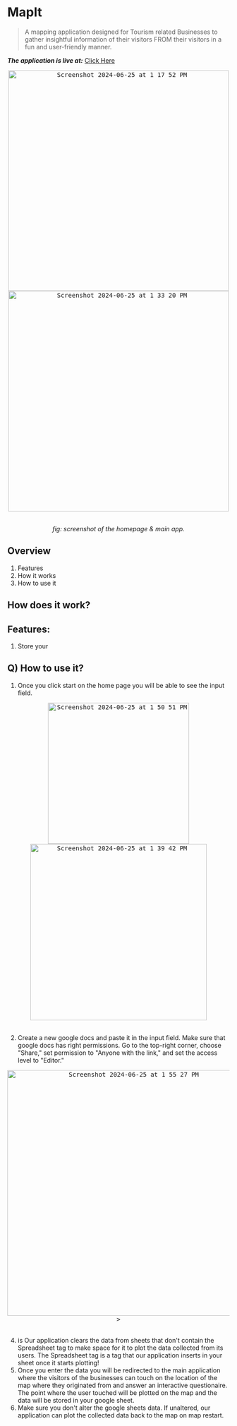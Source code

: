 # MapIt
> A mapping application designed for Tourism related Businesses to gather insightful information of their visitors FROM their visitors in a fun and user-friendly manner.  
  
  
_**The application is live at:**_ [Click Here](https://georgey764.github.io/MapIt/home-page.html)  
  
<div align="center"><kbd><img width="500" alt="Screenshot 2024-06-25 at 1 17 52 PM" src="https://github.com/Georgey764/MapIt/assets/127057827/73841e4d-aac6-4eb4-a90a-f9402f793719"></kbd><kbd><img width="500" alt="Screenshot 2024-06-25 at 1 33 20 PM" src="https://github.com/Georgey764/MapIt/assets/127057827/88d62d88-0658-418f-9c60-44c319a351d0"></kbd><br/><br/><p><i>fig: screenshot of the homepage & main app.</i></p></div>  

## Overview
1. Features
2. How it works
3. How to use it

  
## How does it work?


## Features:
1. Store your
  
## Q) How to use it?
1. Once you click start on the home page you will be able to see the input field.

<div align="center"><kbd><img width="320" alt="Screenshot 2024-06-25 at 1 50 51 PM" src="https://github.com/Georgey764/MapIt/assets/127057827/67422d04-4700-4e29-86f5-7f1b079d48c7"></kbd>
<kbd><img width="400" alt="Screenshot 2024-06-25 at 1 39 42 PM" src="https://github.com/Georgey764/MapIt/assets/127057827/ca80544b-e671-49fb-a1fa-85dc81137240"></kbd></div>  
<br/>

2. Create a new google docs and paste it in the input field. Make sure that google docs has right permissions. Go to the top-right corner, choose "Share," set permission to "Anyone with the link," and set the access level to "Editor."
  
<div align="center"><kbd><img width="557" alt="Screenshot 2024-06-25 at 1 55 27 PM" src="https://github.com/Georgey764/MapIt/assets/127057827/8216b97e-c0ef-4e6b-9e17-6d9096a0e490">></kbd></div>
<br/>
   
4. is  Our application clears the data from sheets that don't contain the Spreadsheet tag to make space for it to plot the data collected from its users. The Spreadsheet tag is a tag that our application inserts in your sheet once it starts plotting!
5. Once you enter the data you will be redirected to the main application where the visitors of the businesses can touch on the location of the map where they originated from and answer an interactive questionaire. The point where the user touched will be plotted on the map and the data will be stored in your google sheet.
6. Make sure you don't alter the google sheets data. If unaltered, our application can plot the collected data back to the map on map restart.
